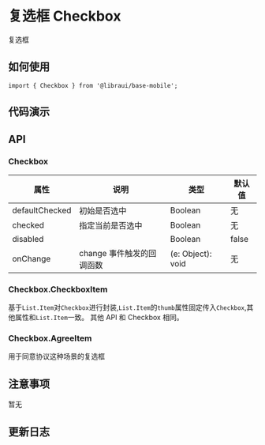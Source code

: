# 复选框 Checkbox

复选框

## 如何使用

```
import { Checkbox } from '@libraui/base-mobile';

```

## 代码演示


## API

### Checkbox

|属性 | 说明 | 类型 | 默认值
|----|-----|------|------
| defaultChecked  |  初始是否选中  | Boolean   | 无  |
| checked         |   指定当前是否选中   | Boolean  | 无  |
| disabled        |         | Boolean |  false  |
| onChange        | change 事件触发的回调函数 | (e: Object): void |   无  |

### Checkbox.CheckboxItem

基于`List.Item`对`Checkbox`进行封装,`List.Item`的`thumb`属性固定传入`Checkbox`,其他属性和`List.Item`一致。
其他 API 和 Checkbox 相同。

### Checkbox.AgreeItem

用于同意协议这种场景的复选框



## 注意事项

暂无

## 更新日志
